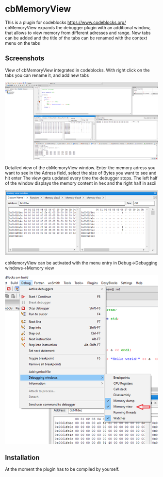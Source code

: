 # cbMemoryView
This is a plugin for codeblocks https://www.codeblocks.org/
cbMemoryView expands the debugger plugin with an additional window, that allows to view memory from different adresses and range.
New tabs can be added and the title of the tabs can be renamed with the context menu on the tabs

## Screenshots
View of cbMemoryView integrated in codeblocks. With right click on the tabs you can rename it, and add new tabs

![Main view with contex menu](images/general_view_1.png)

Detailed view of the cbMemoryView window. Enter the memory adress you want to see in the Adress field, select the size of Bytes you want to see and hit enter
The view gets updated every time the debugger stops.
The left half of the window displays the memory content in hex and the right half in ascii

![Main view with contex menu](images/detailed_view_1.png)

cbMemoryView can be activated with the menu entry in Debug->Debugging windows->Memory view

![Main view with contex menu](images/menu_1.png)


## Installation
At the moment the plugin has to be compiled by yourself.
